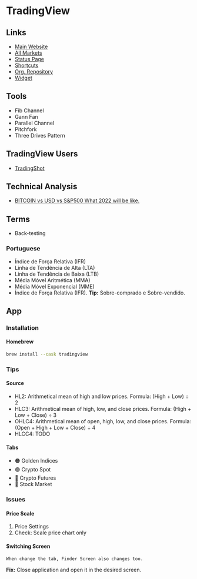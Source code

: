 # TradingView

<!--
https://ct.icmarkets.com/
https://exocharts.com/
https://fiatleak.com/btc
-->

<!--
Settings -> Service -> Performance -> Disable hardware acceleration
-->

## Links

- [Main Website](https://tradingview.com)
- [All Markets](https://tradingview.com/markets/)
- [Status Page](https://status.tradingview.com)
- [Shortcuts](https://tradingview.com/support/shortcuts/)
- [Org. Repository](https://github.com/tradingview/)
- [Widget](https://tradingview.com/widget/)

<!-- ## Alternative

- -->

## Tools

- Fib Channel
- Gann Fan
- Parallel Channel
- Pitchfork
- Three Drives Pattern

## TradingView Users

- [TradingShot](https://tradingview.com/u/TradingShot/)

## Technical Analysis

- [BITCOIN vs USD vs S&P500 What 2022 will be like.](https://tradingview.com/chart/BTCUSD/5oJFyXZS-BITCOIN-vs-USD-vs-S-P500-What-2022-will-be-like-HAPPY-NEW-YEAR/)

## Terms

- Back-testing

### Portuguese

- Índice de Força Relativa (IFR)
- Linha de Tendência de Alta (LTA)
- Linha de Tendência de Baixa (LTB)
- Média Móvel Aritmética (MMA)
- Média Móvel Exponencial (MME)
- Índice de Força Relativa (IFR). **Tip:** Sobre-comprado e Sobre-vendido.

## App

### Installation

#### Homebrew

```sh
brew install --cask tradingview
```

### Tips

#### Source

- HL2: Arithmetical mean of high and low prices. Formula: (High + Low) ÷ 2
- HLC3: Arithmetical mean of high, low, and close prices. Formula: (High + Low + Close) ÷ 3
- OHLC4: Arithmetical mean of open, high, low, and close prices. Formula: (Open + High + Low + Close) ÷ 4
- HLCC4: TODO

#### Tabs

- 🟠 Golden Indices
- 🟢 Crypto Spot
- 🔴 Crypto Futures
- 🔵 Stock Market

### Issues

#### Price Scale

<!--
EMA 200 or EMA 50 (Month)
-->

1. Price Settings
2. Check: Scale price chart only

#### Switching Screen

```log
When change the tab, Finder Screen also changes too.
```

**Fix:** Close application and open it in the desired screen.

